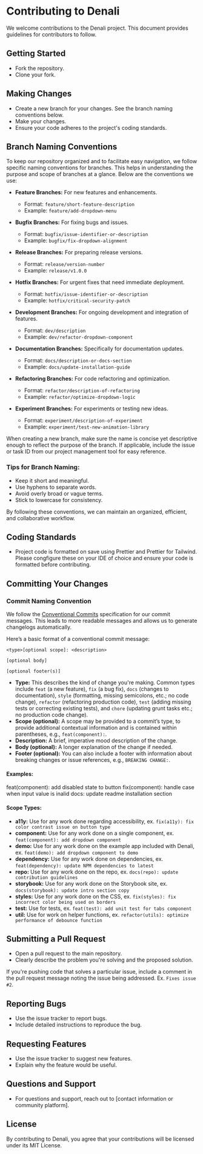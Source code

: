 # Contributing to Denali

We welcome contributions to the Denali project. This document provides guidelines for contributors to follow.

## Getting Started

- Fork the repository.
- Clone your fork.

## Making Changes

- Create a new branch for your changes. See the branch naming conventions below.
- Make your changes.
- Ensure your code adheres to the project's coding standards.

## Branch Naming Conventions

To keep our repository organized and to facilitate easy navigation, we follow specific naming conventions for branches. This helps in understanding the purpose and scope of branches at a glance. Below are the conventions we use:

- **Feature Branches:** For new features and enhancements.

  - Format: `feature/short-feature-description`
  - Example: `feature/add-dropdown-menu`

- **Bugfix Branches:** For fixing bugs and issues.

  - Format: `bugfix/issue-identifier-or-description`
  - Example: `bugfix/fix-dropdown-alignment`

- **Release Branches:** For preparing release versions.

  - Format: `release/version-number`
  - Example: `release/v1.0.0`

- **Hotfix Branches:** For urgent fixes that need immediate deployment.

  - Format: `hotfix/issue-identifier-or-description`
  - Example: `hotfix/critical-security-patch`

- **Development Branches:** For ongoing development and integration of features.

  - Format: `dev/description`
  - Example: `dev/refactor-dropdown-component`

- **Documentation Branches:** Specifically for documentation updates.

  - Format: `docs/description-or-docs-section`
  - Example: `docs/update-installation-guide`

- **Refactoring Branches:** For code refactoring and optimization.

  - Format: `refactor/description-of-refactoring`
  - Example: `refactor/optimize-dropdown-logic`

- **Experiment Branches:** For experiments or testing new ideas.
  - Format: `experiment/description-of-experiment`
  - Example: `experiment/test-new-animation-library`

When creating a new branch, make sure the name is concise yet descriptive enough to reflect the purpose of the branch. If applicable, include the issue or task ID from our project management tool for easy reference.

### Tips for Branch Naming:

- Keep it short and meaningful.
- Use hyphens to separate words.
- Avoid overly broad or vague terms.
- Stick to lowercase for consistency.

By following these conventions, we can maintain an organized, efficient, and collaborative workflow.

## Coding Standards

- Project code is formatted on save using Prettier and Prettier for Tailwind. Please congfigure these on your IDE of choice and ensure your code is formatted before contributing.

## Committing Your Changes

### Commit Naming Convention

We follow the [Conventional Commits](https://www.conventionalcommits.org/) specification for our commit messages. This leads to more readable messages and allows us to generate changelogs automatically.

Here’s a basic format of a conventional commit message:

```
<type>[optional scope]: <description>

[optional body]

[optional footer(s)]
```

- **Type:** This describes the kind of change you're making. Common types include `feat` (a new feature), `fix` (a bug fix), `docs` (changes to documentation), `style` (formatting, missing semicolons, etc.; no code change), `refactor` (refactoring production code), `test` (adding missing tests or correcting existing tests), and `chore` (updating grunt tasks etc.; no production code change).
- **Scope (optional):** A scope may be provided to a commit’s type, to provide additional contextual information and is contained within parentheses, e.g., `feat(component):`.
- **Description:** A brief, imperative mood description of the change.
- **Body (optional):** A longer explanation of the change if needed.
- **Footer (optional):** You can also include a footer with information about breaking changes or issue references, e.g., `BREAKING CHANGE:`.

#### Examples:

feat(component): add disabled state to button
fix(component): handle case when input value is inalid
docs: update readme installation section

#### Scope Types:

- **a11y:** Use for any work done regarding accessibility, ex. `fix(a11y): fix color contrast issue on button type`
- **component:** Use for any work done on a single component, ex. `feat(component): add dropdown component`
- **demo:** Use for any work done on the example app included with Denali, ex. `feat(demo): add dropdown component to demo`
- **dependency:** Use for any work done on dependencies, ex. `feat(dependency): update NPM dependencies to latest`
- **repo:** Use for any work done on the repo, ex. `docs(repo): update contribution guidelines`
- **storybook:** Use for any work done on the Storybook site, ex. `docs(storybook): update intro section copy`
- **styles:** Use for any work done on the CSS, ex. `fix(styles): fix incorrect color being used on borders`
- **test:** Use for tests, ex. `feat(test): add unit test for tabs component`
- **util:** Use for work on helper functions, ex. `refactor(utils): optimize performance of debounce function`

## Submitting a Pull Request

- Open a pull request to the main repository.
- Clearly describe the problem you're solving and the proposed solution.

If you're pushing code that solves a particular issue, include a comment in the pull request message noting the issue being addressed. Ex. `Fixes issue #2`.

## Reporting Bugs

- Use the issue tracker to report bugs.
- Include detailed instructions to reproduce the bug.

## Requesting Features

- Use the issue tracker to suggest new features.
- Explain why the feature would be useful.

## Questions and Support

- For questions and support, reach out to [contact information or community platform].

## License

By contributing to Denali, you agree that your contributions will be licensed under its MIT License.
